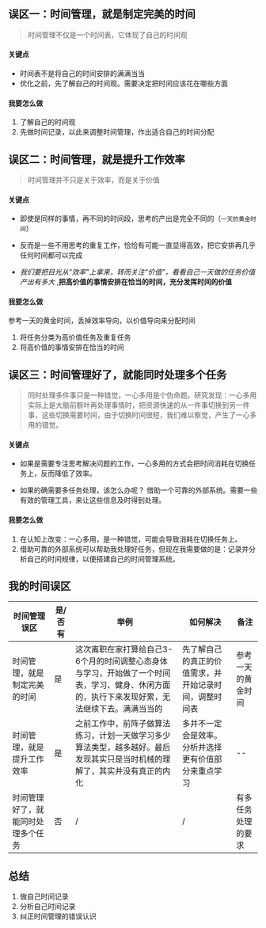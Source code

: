 ## 误区一：时间管理，就是制定完美的时间

> 时间管理不仅是一个时间表，它体现了自己的时间观

#### 关键点

- 时间表不是将自己的时间安排的满满当当
- 优化之前，先了解自己的时间观。需要决定把时间应该花在哪些方面

#### 我要怎么做

1. 了解自己的时间观
2. 先做时间记录，以此来调整时间管理，作出适合自己的时间分配


## 误区二：时间管理，就是提升工作效率

> 时间管理并不只是关于效率，而是关于价值

#### 关键点

- 即使是同样的事情，再不同的时间段，思考的产出是完全不同的（`一天的黄金时间`）

- 反而是一些不用思考的重复工作，恰恰有可能一直显得高效，把它安排再几乎任何时间都可以完成

- *我们要把目光从“效率”上拿来，转而关注“价值”，看看自己一天做的任务价值产出有多大* ,**把高价值的事情安排在恰当的时间，充分发挥时间的价值**

#### 我要怎么做

参考一天的黄金时间，丢掉效率导向，以价值导向来分配时间

1. 将任务分类为高价值任务及重复任务
2. 将高价值的事情安排在恰当的时间    


## 误区三：时间管理好了，就能同时处理多个任务

> 同时处理多件事只是一种错觉，一心多用是个伪命题。研究发现：一心多用实际上是大脑前额叶再处理事情时，把资源快速的从一件事切换到另一件事，这些切换需要时间，由于切换时间很短，我们难以察觉，产生了一心多用的错觉。

#### 关键点

- 如果是需要专注思考解决问题的工作，一心多用的方式会把时间消耗在切换任务上，反而降低了效率。

- 如果的确需要多任务处理，该怎么办呢？
  借助一个可靠的外部系统。需要一些有效的管理工具，来让这些信息及时得到处理。

#### 我要怎么做

1. 在认知上改变：一心多用，是一种错觉，可能会导致消耗在切换任务上。
2. 借助可靠的外部系统可以帮助我处理好任务，但现在我需要做的是：记录并分析自己的时间规律，以便搭建自己的时间管理系统。


## 我的时间误区

| 时间管理误区                       | 是/否有 | 举例                                                         | 如何解决                                               | 备注               |
| ---------------------------------- | ------- | ------------------------------------------------------------ | ------------------------------------------------------ | ------------------ |
| 时间管理，就是制定完美的时间       | 是      | 这次离职在家打算给自己3-6个月的时间调整心态身体与学习，开始做了一个时间表，学习、健身、休闲方面的，执行下来发现好累，无法继续下去。满满当当的 | 先了解自己的真正的价值需求，并开始记录时间，调整时间表 | 参考一天的黄金时间 |
| 时间管理，就是提升工作效率         | 是      | 之前工作中，前阵子做算法练习，计划一天做学习多少算法类型，越多越好。最后发现其实只是当时机械的理解了，其实并没有真正的内化 | 多并不一定会是效率。分析并选择更有价值部分来重点学习   | --                 |
| 时间管理好了，就能同时处理多个任务 | 否      | /                                                            | /                                                      | 有多任务处理的要求 |



## 总结

1. 做自己时间记录
2. 分析自己时间记录
3. 纠正时间管理的错误认识